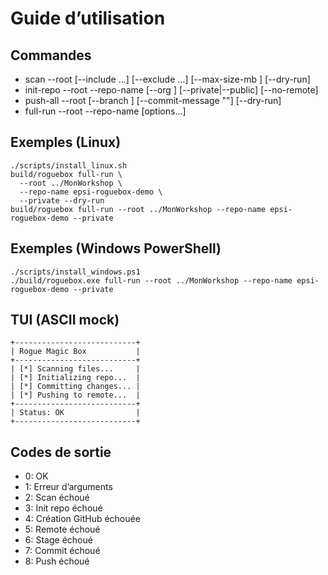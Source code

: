 # Guide d’utilisation

## Commandes

- scan --root <path> [--include <glob> …] [--exclude <glob> …] [--max-size-mb <int>] [--dry-run]
- init-repo --root <path> --repo-name <name> [--org <org>] [--private|--public] [--no-remote]
- push-all --root <path> [--branch <name>] [--commit-message "<msg>"] [--dry-run]
- full-run --root <path> --repo-name <name> [options…]

## Exemples (Linux)

```
./scripts/install_linux.sh
build/roguebox full-run \
  --root ../MonWorkshop \
  --repo-name epsi-roguebox-demo \
  --private --dry-run
build/roguebox full-run --root ../MonWorkshop --repo-name epsi-roguebox-demo --private
```

## Exemples (Windows PowerShell)

```
./scripts/install_windows.ps1
./build/roguebox.exe full-run --root ../MonWorkshop --repo-name epsi-roguebox-demo --private
```

## TUI (ASCII mock)

```
+---------------------------+
| Rogue Magic Box           |
+---------------------------+
| [*] Scanning files...     |
| [*] Initializing repo...  |
| [*] Committing changes... |
| [*] Pushing to remote...  |
+---------------------------+
| Status: OK                |
+---------------------------+
```

## Codes de sortie

- 0: OK
- 1: Erreur d’arguments
- 2: Scan échoué
- 3: Init repo échoué
- 4: Création GitHub échouée
- 5: Remote échoué
- 6: Stage échoué
- 7: Commit échoué
- 8: Push échoué
